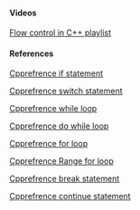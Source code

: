 [//]: # (### Additional Resources and References)

#### Videos

<a href="https://www.youtube.com/playlist?list=PLwGAP5U4llJZ18Vj2EDQhRD3q-AOPbuNo" target="_blank">Flow control in C++ playlist</a>

#### References

<a href="https://en.cppreference.com/w/cpp/language/if" target="_blank">Cpprefrence if statement</a>

<a href="https://en.cppreference.com/w/cpp/language/switch" target="_blank">Cpprefrence switch statement</a>

<a href="https://en.cppreference.com/w/cpp/language/while" target="_blank">Cpprefrence while loop</a>

<a href="https://en.cppreference.com/w/cpp/language/do" target="_blank">Cpprefrence do while loop</a>

<a href="https://en.cppreference.com/w/cpp/language/for" target="_blank">Cpprefrence for loop</a>

<a href="https://en.cppreference.com/w/cpp/language/range-for" target="_blank">Cpprefrence Range for loop</a>

<a href="https://en.cppreference.com/w/cpp/language/break" target="_blank">Cpprefrence break statement</a>

<a href="https://en.cppreference.com/w/cpp/language/continue" target="_blank">Cpprefrence continue statement </a>

<a href="https://en.cppreference.com/w/cpp/language/goto" target="_blank"></a>

